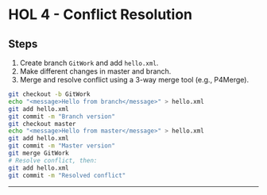 # HOL 4 - Conflict Resolution

## Steps
1. Create branch `GitWork` and add `hello.xml`.
2. Make different changes in master and branch.
3. Merge and resolve conflict using a 3-way merge tool (e.g., P4Merge).
```bash
git checkout -b GitWork
echo "<message>Hello from branch</message>" > hello.xml
git add hello.xml
git commit -m "Branch version"
git checkout master
echo "<message>Hello from master</message>" > hello.xml
git add hello.xml
git commit -m "Master version"
git merge GitWork
# Resolve conflict, then:
git add hello.xml
git commit -m "Resolved conflict"
```
---
